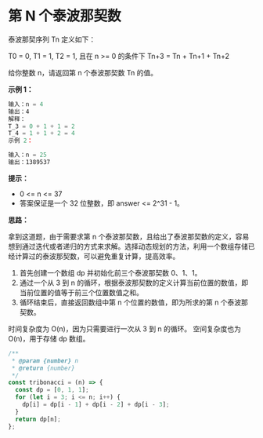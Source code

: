 # 第 N 个泰波那契数

泰波那契序列 Tn 定义如下：

T0 = 0, T1 = 1, T2 = 1, 且在 n >= 0 的条件下 Tn+3 = Tn + Tn+1 + Tn+2

给你整数 n，请返回第 n 个泰波那契数 Tn 的值。

**示例 1：**

```js
输入：n = 4
输出：4
解释：
T_3 = 0 + 1 + 1 = 2
T_4 = 1 + 1 + 2 = 4
示例 2：

输入：n = 25
输出：1389537
```

**提示：**

- 0 <= n <= 37
- 答案保证是一个 32 位整数，即 answer <= 2^31 - 1。

**思路：**

拿到这道题，由于需要求第 n 个泰波那契数，且给出了泰波那契数的定义，容易想到通过迭代或者递归的方式来求解。选择动态规划的方法，利用一个数组存储已经计算过的泰波那契数，可以避免重复计算，提高效率。

1. 首先创建一个数组 dp 并初始化前三个泰波那契数 0、1、1。
2. 通过一个从 3 到 n 的循环，根据泰波那契数的定义计算当前位置的数值，即当前位置的值等于前三个位置数值之和。
3. 循环结束后，直接返回数组中第 n 个位置的数值，即为所求的第 n 个泰波那契数。

时间复杂度为 O(n)，因为只需要进行一次从 3 到 n 的循环。
空间复杂度也为 O(n)，用于存储 dp 数组。

```js
/**
 * @param {number} n
 * @return {number}
 */
const tribonacci = (n) => {
  const dp = [0, 1, 1];
  for (let i = 3; i <= n; i++) {
    dp[i] = dp[i - 1] + dp[i - 2] + dp[i - 3];
  }
  return dp[n];
};
```
